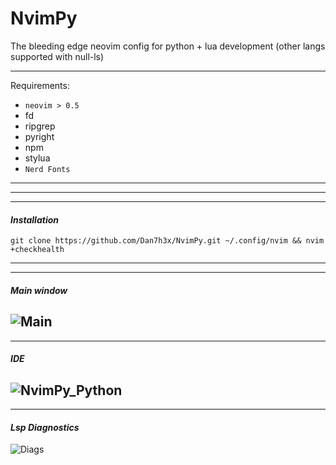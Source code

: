 # NvimPy
The bleeding edge neovim config for python + lua development (other langs supported with null-ls)


----------
Requirements:

* `neovim > 0.5`
* fd
* ripgrep
* pyright
* npm
* stylua
* `Nerd Fonts`
----------

----------
----------
#### ***Installation*** 
```unix
git clone https://github.com/Dan7h3x/NvimPy.git ~/.config/nvim && nvim +checkhealth
``` 

----------
----------
#### ***Main window*** 
![Main](https://user-images.githubusercontent.com/123359596/233850390-f21764e8-1718-47e5-89d7-1b75160015c2.png)
----------
----------
#### ***IDE*** 
![NvimPy_Python](https://user-images.githubusercontent.com/123359596/235226394-7c044677-c449-493e-99f6-0326f24ae58d.png)
----------
----------
#### ***Lsp Diagnostics*** 
![Diags](https://user-images.githubusercontent.com/123359596/233850680-65d83458-fa3e-4dff-92e1-048849921a1e.png)

